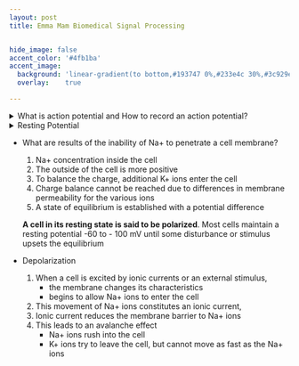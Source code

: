 ```yaml
---
layout: post
title: Emma Mam Biomedical Signal Processing


hide_image: false
accent_color: '#4fb1ba'
accent_image:
  background: 'linear-gradient(to bottom,#193747 0%,#233e4c 30%,#3c929e 50%,#d5d5d4 70%,#cdccc8 100%)'
  overlay:    true

---
```


<details>
  <summary>What is action potential and How to record an action potential?</summary>

  1. The action potential is the basic component of all bioelectrical signals 
  2. provides information on the nature of physiological activity at the single-cell level
  3. accompanies the mechanical contraction of a single cell when stimulated by an electrical current
  4. is caused by the flow of Na+, K+, Cl-, and other ions across the cell membrane

  Recording an action potential requires
  - isolation of a single cell
  - microelectrodes with tips of the order of a few micrometers

    To stimulate the cell and record the response
 </details>
  
<details>
  <summary>Resting Potential</summary>

      In their resting state, 

      - membranes of excitable cells readily permit the entry of K+ and Cl- ions,
      - but effectively block the entry of Na+ ions

      **A cell in its resting state is said to be polarized**. 

      Most cells maintain a resting potential  -60 to - 100 mV until some disturbance or stimulus upsets the equilibrium
 </details>
 
- What are results of the inability of Na+ to penetrate a cell membrane?
    1. Na+ concentration inside the cell
    2. The outside of the cell is more positive
    3. To balance the charge, additional K+ ions enter the cell
    4. Charge balance cannot be reached due to differences in membrane permeability for the various ions
    5. A state of equilibrium is established with a potential difference
    
    **A cell in its resting state is said to be polarized**. Most cells maintain a resting potential  -60 to - 100 mV until some disturbance or stimulus upsets the equilibrium
    
- Depolarization
    1. When a cell is excited by ionic currents or an external stimulus,
        - the membrane changes its characteristics
        - begins to allow Na+ ions to enter the cell
    2. This movement of Na+ ions constitutes an ionic current, 
    3. Ionic current reduces the membrane barrier to Na+ ions
    4. This leads to an avalanche effect
        - Na+ ions rush into the cell
        - K+ ions try to leave the cell, but cannot move as fast as the Na+ ions
